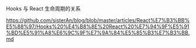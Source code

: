 Hooks 与 React 生命周期的关系

https://github.com/sisterAn/blog/blob/master/articles/React%E7%B3%BB%E5%88%97/Hooks%20%E4%B8%8E%20React%20%E7%94%9F%E5%91%BD%E5%91%A8%E6%9C%9F%E7%9A%84%E5%85%B3%E7%B3%BB.md